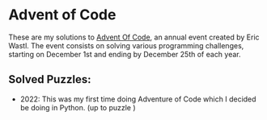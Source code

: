 # Advent of Code
These are my solutions to [Advent Of Code](https://adventofcode.com/), an annual event created by Eric Wastl. The event consists on solving various programming challenges, starting on December 1st and ending by December 25th of each year.

## Solved Puzzles:
- 2022: This was my first time doing Adventure of Code which I decided be doing in Python. (up to puzzle )

